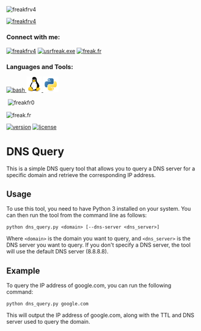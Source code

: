 <p align="left"> <img src="https://komarev.com/ghpvc/?username=freakfrv4&label=Profile%20views&color=0e75b6&style=flat" alt="freakfrv4" /> </p>

<p align="left"> <a href="https://twitter.com/freakfrv4" target="blank"><img src="https://img.shields.io/twitter/follow/Freak.fr?logo=twitter&style=for-the-badge" alt="freakfrv4" /></a> </p>

<h3 align="left">Connect with me:</h3>
<p align="left">
<a href="https://twitter.com/freakfrv4" target="blank"><img align="center" src="https://raw.githubusercontent.com/rahuldkjain/github-profile-readme-generator/master/src/images/icons/Social/twitter.svg" alt="freakfrv4" height="30" width="40" /></a>
<a href="https://instagram.com/usrfreak.exe" target="blank"><img align="center" src="https://raw.githubusercontent.com/rahuldkjain/github-profile-readme-generator/master/src/images/icons/Social/instagram.svg" alt="usrfreak.exe" height="30" width="40" /></a>
<a href="https://discord.gg/freak.fr" target="blank"><img align="center" src="https://raw.githubusercontent.com/rahuldkjain/github-profile-readme-generator/master/src/images/icons/Social/discord.svg" alt="freak.fr" height="30" width="40" /></a>
</p>

<h3 align="left">Languages and Tools:</h3>
<p align="left"> <a href="https://www.gnu.org/software/bash/" target="_blank" rel="noreferrer"> <img src="https://www.vectorlogo.zone/logos/gnu_bash/gnu_bash-icon.svg" alt="bash" width="40" height="40"/> </a> <a href="https://www.linux.org/" target="_blank" rel="noreferrer"> <img src="https://raw.githubusercontent.com/devicons/devicon/master/icons/linux/linux-original.svg" alt="linux" width="40" height="40"/> </a> <a href="https://www.python.org" target="_blank" rel="noreferrer"> <img src="https://raw.githubusercontent.com/devicons/devicon/master/icons/python/python-original.svg" alt="python" width="40" height="40"/> </a> </p>

<p>&nbsp;<img align="center" src="https://github-readme-stats.vercel.app/api?username=freakfr0&show_icons=true&locale=en" alt="freakfr0" /></p>
<p><img align="center" src="https://github-readme-streak-stats.herokuapp.com/?user=freakfr0&" alt="freak.fr" /></p>

[![version](https://img.shields.io/badge/version-1.0-black)](https://github.com/your-username/your-repo/releases/tag/v1.0.0)
[![license](https://img.shields.io/badge/license-Titan-black)](https://github.com/freakfr0/titanv4/blob/main/LICENSE)
# DNS Query

This is a simple DNS query tool that allows you to query a DNS server for a specific domain and retrieve the corresponding IP address.

## Usage

To use this tool, you need to have Python 3 installed on your system. You can then run the tool from the command line as follows:

```
python dns_query.py <domain> [--dns-server <dns_server>]
```

Where `<domain>` is the domain you want to query, and `<dns_server>` is the DNS server you want to query. If you don't specify a DNS server, the tool will use the default DNS server (8.8.8.8).

## Example

To query the IP address of google.com, you can run the following command:

```
python dns_query.py google.com
```

This will output the IP address of google.com, along with the TTL and DNS server used to query the domain.

